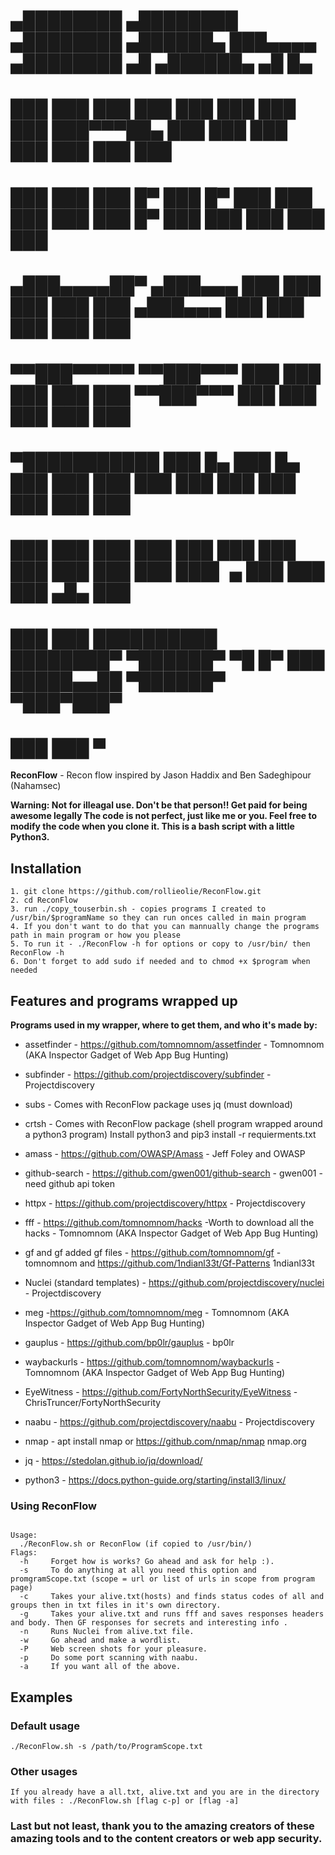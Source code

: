 
#     ▄████████    ▄████████  ▄████████  ▄██████▄  ███▄▄▄▄      ▄████████  ▄█        ▄██████▄   ▄█     █▄  
#    ███    ███   ███    ███ ███    ███ ███    ███ ███▀▀▀██▄   ███    ███ ███       ███    ███ ███     ███ 
#    ███    ███   ███    █▀  ███    █▀  ███    ███ ███   ███   ███    █▀  ███       ███    ███ ███     ███ 
#   ▄███▄▄▄▄██▀  ▄███▄▄▄     ███        ███    ███ ███   ███  ▄███▄▄▄     ███       ███    ███ ███     ███ 
#  ▀▀███▀▀▀▀▀   ▀▀███▀▀▀     ███        ███    ███ ███   ███ ▀▀███▀▀▀     ███       ███    ███ ███     ███ 
#  ▀███████████   ███    █▄  ███    █▄  ███    ███ ███   ███   ███        ███       ███    ███ ███     ███ 
#    ███    ███   ███    ███ ███    ███ ███    ███ ███   ███   ███        ███▌    ▄ ███    ███ ███ ▄█▄ ███ 
#    ███    ███   ██████████ ████████▀   ▀██████▀   ▀█   █▀    ███        █████▄▄██  ▀██████▀   ▀███▀███▀  
#    ███    ███                                                           ▀                                


**ReconFlow** - Recon flow inspired by Jason Haddix and Ben Sadeghipour (Nahamsec)



<p align="left">
  <B>Warning: Not for illeagal use. Don't be that person!! Get paid for being awesome legally
The code is not perfect, just like me or you. Feel free to modify the code when you clone it.
This is a bash script with a little Python3.
    </B>
</p>


## Installation

```
1. git clone https://github.com/rollieolie/ReconFlow.git
2. cd ReconFlow
3. run ./copy_touserbin.sh - copies programs I created to /usr/bin/$programName so they can run onces called in main program
4. If you don't want to do that you can mannually change the programs path in main program or how you please
5. To run it - ./ReconFlow -h for options or copy to /usr/bin/ then ReconFlow -h
6. Don't forget to add sudo if needed and to chmod +x $program when needed
```

## Features and programs wrapped up

**Programs used in my wrapper, where to get them, and who it's made by:**

- assetfinder - https://github.com/tomnomnom/assetfinder - Tomnomnom (AKA Inspector Gadget of Web App Bug Hunting)

- subfinder - https://github.com/projectdiscovery/subfinder - Projectdiscovery 

- subs - Comes with ReconFlow package uses jq (must download)

- crtsh - Comes with ReconFlow package (shell program wrapped around a python3 program) Install python3 and pip3 install -r requierments.txt

- amass - https://github.com/OWASP/Amass  - Jeff Foley and OWASP

- github-search - https://github.com/gwen001/github-search - gwen001 - need github api token

- httpx - https://github.com/projectdiscovery/httpx - Projectdiscovery

- fff - https://github.com/tomnomnom/hacks -Worth to download all the hacks  - Tomnomnom (AKA Inspector Gadget of Web App Bug Hunting) 

- gf and gf added gf files - https://github.com/tomnomnom/gf - tomnomnom and https://github.com/1ndianl33t/Gf-Patterns 1ndianl33t

- Nuclei (standard templates) - https://github.com/projectdiscovery/nuclei - Projectdiscovery

- meg -https://github.com/tomnomnom/meg - Tomnomnom (AKA Inspector Gadget of Web App Bug Hunting)

- gauplus - https://github.com/bp0lr/gauplus - bp0lr

- waybackurls - https://github.com/tomnomnom/waybackurls - Tomnomnom (AKA Inspector Gadget of Web App Bug Hunting)

- EyeWitness - https://github.com/FortyNorthSecurity/EyeWitness - ChrisTruncer/FortyNorthSecurity

- naabu - https://github.com/projectdiscovery/naabu - Projectdiscovery

- nmap -  apt install nmap or https://github.com/nmap/nmap nmap.org

- jq - https://stedolan.github.io/jq/download/

- python3 - https://docs.python-guide.org/starting/install3/linux/




### Using ReconFlow
  
  ```shell
  
  Usage:
    ./ReconFlow.sh or ReconFlow (if copied to /usr/bin/)
  Flags:
    -h     Forget how is works? Go ahead and ask for help :).
    -s     To do anything at all you need this option and promgramScope.txt (scope = url or list of urls in scope from program page)
    -c     Takes your alive.txt(hosts) and finds status codes of all and groups then in txt files in it's own directory.
    -g     Takes your alive.txt and runs fff and saves responses headers and body. Then GF responses for secrets and interesting info .
    -n     Runs Nuclei from alive.txt file.
    -w     Go ahead and make a wordlist.
    -P     Web screen shots for your pleasure.
    -p     Do some port scanning with naabu.
    -a     If you want all of the above.
  
  ```
  ## Examples
  
  ### Default usage
  ```
  ./ReconFlow.sh -s /path/to/ProgramScope.txt
  ```
  
  ### Other usages
  
  ```
  If you already have a all.txt, alive.txt and you are in the directory with files : ./ReconFlow.sh [flag c-p] or [flag -a]
  
  ```
  
### Last but not least, thank you to the amazing creators of these amazing tools and to the content creators or web app security.  
